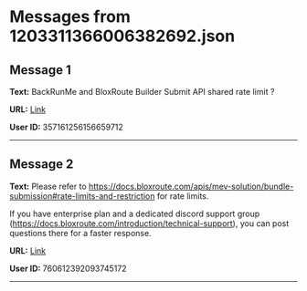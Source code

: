 # Messages from 1203311366006382692.json

## Message 1

**Text:** BackRunMe and BloxRoute Builder Submit API shared rate limit ?

**URL:** [Link](https://discord.com/channels/638409433860407300/638409433860407302/1203311366006382692)

**User ID:** 357161256156659712

---

## Message 2

**Text:** Please refer to https://docs.bloxroute.com/apis/mev-solution/bundle-submission#rate-limits-and-restriction for rate limits.

If you have enterprise plan and a dedicated discord support group (https://docs.bloxroute.com/introduction/technical-support), you can post questions there for a faster response.

**URL:** [Link](https://discord.com/channels/638409433860407300/638409433860407302/1203389260804268143)

**User ID:** 760612392093745172

---


